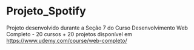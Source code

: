 # Projeto_Spotify

Projeto desenvolvido durante a Seção 7 do Curso Desenvolvimento Web Completo - 20 cursos + 20 projetos disponível em https://www.udemy.com/course/web-completo/